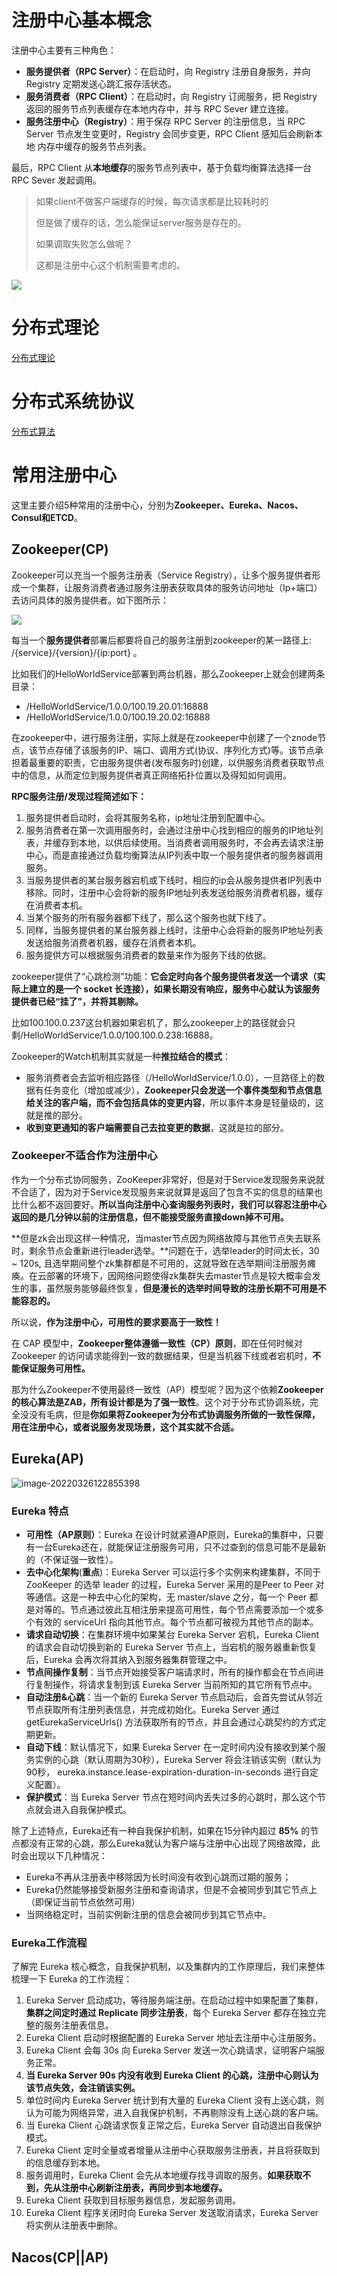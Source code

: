 # 注册中心基本概念



注册中心主要有三种角色：

- **服务提供者（RPC Server）**：在启动时，向 Registry 注册自身服务，并向 Registry 定期发送心跳汇报存活状态。
- **服务消费者（RPC Client）**：在启动时，向 Registry 订阅服务，把 Registry 返回的服务节点列表缓存在本地内存中，并与 RPC Sever 建立连接。
- **服务注册中心（Registry）**：用于保存 RPC Server 的注册信息，当 RPC Server 节点发生变更时，Registry 会同步变更，RPC Client 感知后会刷新本地 内存中缓存的服务节点列表。

最后，RPC Client 从**本地缓存**的服务节点列表中，基于负载均衡算法选择一台 RPC Sever 发起调用。

> 如果client不做客户端缓存的时候，每次请求都是比较耗时的
>
> 但是做了缓存的话，怎么能保证server服务是存在的。
>
> 如果调取失败怎么做呢？
>
> 这都是注册中心这个机制需要考虑的。

![](.images/下载.png)


# 分布式理论

[分布式理论](../../../面试题/分布式.md)



# 分布式系统协议

[分布式算法](../../C.数据结构与算法/CAP/Overview.md)



# 常用注册中心

这里主要介绍5种常用的注册中心，分别为**Zookeeper、Eureka、Nacos、Consul和ETCD**。



## Zookeeper(CP)


Zookeeper可以充当一个服务注册表（Service Registry），让多个服务提供者形成一个集群，让服务消费者通过服务注册表获取具体的服务访问地址（Ip+端口）去访问具体的服务提供者。如下图所示：

![](.images/下载-1648266413211.png)


每当一个**服务提供者**部署后都要将自己的服务注册到zookeeper的某一路径上: /{service}/{version}/{ip:port} 。

比如我们的HelloWorldService部署到两台机器，那么Zookeeper上就会创建两条目录：

- /HelloWorldService/1.0.0/100.19.20.01:16888
- /HelloWorldService/1.0.0/100.19.20.02:16888

在zookeeper中，进行服务注册，实际上就是在zookeeper中创建了一个znode节点，该节点存储了该服务的IP、端口、调用方式(协议、序列化方式)等。该节点承担着最重要的职责，它由服务提供者(发布服务时)创建，以供服务消费者获取节点中的信息，从而定位到服务提供者真正网络拓扑位置以及得知如何调用。

**RPC服务注册/发现过程简述如下：**

1. 服务提供者启动时，会将其服务名称，ip地址注册到配置中心。
2. 服务消费者在第一次调用服务时，会通过注册中心找到相应的服务的IP地址列表，并缓存到本地，以供后续使用。当消费者调用服务时，不会再去请求注册中心，而是直接通过负载均衡算法从IP列表中取一个服务提供者的服务器调用服务。
3. 当服务提供者的某台服务器宕机或下线时，相应的ip会从服务提供者IP列表中移除。同时，注册中心会将新的服务IP地址列表发送给服务消费者机器，缓存在消费者本机。
4. 当某个服务的所有服务器都下线了，那么这个服务也就下线了。
5. 同样，当服务提供者的某台服务器上线时，注册中心会将新的服务IP地址列表发送给服务消费者机器，缓存在消费者本机。
6. 服务提供方可以根据服务消费者的数量来作为服务下线的依据。

zookeeper提供了“心跳检测”功能：**它会定时向各个服务提供者发送一个请求（实际上建立的是一个 socket 长连接），如果长期没有响应，服务中心就认为该服务提供者已经“挂了”，并将其剔除。**

比如100.100.0.237这台机器如果宕机了，那么zookeeper上的路径就会只剩/HelloWorldService/1.0.0/100.100.0.238:16888。

Zookeeper的Watch机制其实就是一种**推拉结合的模式**：

- 服务消费者会去监听相应路径（/HelloWorldService/1.0.0），一旦路径上的数据有任务变化（增加或减少），**Zookeeper只会发送一个事件类型和节点信息给关注的客户端，而不会包括具体的变更内容**，所以事件本身是轻量级的，这就是推的部分。
- **收到变更通知的客户端需要自己去拉变更的数据**，这就是拉的部分。



### Zookeeper不适合作为注册中心

作为一个分布式协同服务，ZooKeeper非常好，但是对于Service发现服务来说就不合适了，因为对于Service发现服务来说就算是返回了包含不实的信息的结果也比什么都不返回要好。**所以当向注册中心查询服务列表时，我们可以容忍注册中心返回的是几分钟以前的注册信息，但不能接受服务直接down掉不可用。**

**但是zk会出现这样一种情况，当master节点因为网络故障与其他节点失去联系时，剩余节点会重新进行leader选举。**问题在于，选举leader的时间太长，30 ~ 120s, 且选举期间整个zk集群都是不可用的，这就导致在选举期间注册服务瘫痪。在云部署的环境下，因网络问题使得zk集群失去master节点是较大概率会发生的事，虽然服务能够最终恢复，**但是漫长的选举时间导致的注册长期不可用是不能容忍的。**

所以说，**作为注册中心，可用性的要求要高于一致性！**

在 CAP 模型中，**Zookeeper整体遵循一致性（CP）原则**，即在任何时候对 Zookeeper 的访问请求能得到一致的数据结果，但是当机器下线或者宕机时，**不能保证服务可用性。**

那为什么Zookeeper不使用最终一致性（AP）模型呢？因为这个依赖**Zookeeper的核心算法是ZAB，所有设计都是为了强一致性**。这个对于分布式协调系统，完全没没有毛病，但是**你如果将Zookeeper为分布式协调服务所做的一致性保障，用在注册中心，或者说服务发现场景，这个其实就不合适。**



## Eureka(AP)

![image-20220326122855398](.images/image-20220326122855398.png)



### Eureka 特点

- **可用性（AP原则）**：Eureka 在设计时就紧遵AP原则，Eureka的集群中，只要有一台Eureka还在，就能保证注册服务可用，只不过查到的信息可能不是最新的（不保证强一致性）。
- **去中心化架构**(**重点**)：Eureka Server 可以运行多个实例来构建集群，不同于 ZooKeeper 的选举 leader 的过程，Eureka Server 采用的是Peer to Peer 对等通信。这是一种去中心化的架构，无 master/slave 之分，每一个 Peer 都是对等的。节点通过彼此互相注册来提高可用性，每个节点需要添加一个或多个有效的 serviceUrl 指向其他节点。每个节点都可被视为其他节点的副本。
- **请求自动切换**：在集群环境中如果某台 Eureka Server 宕机，Eureka Client 的请求会自动切换到新的 Eureka Server 节点上，当宕机的服务器重新恢复后，Eureka 会再次将其纳入到服务器集群管理之中。
- **节点间操作复制**：当节点开始接受客户端请求时，所有的操作都会在节点间进行复制操作，将请求复制到该 Eureka Server 当前所知的其它所有节点中。
- **自动注册&心跳**：当一个新的 Eureka Server 节点启动后，会首先尝试从邻近节点获取所有注册列表信息，并完成初始化。Eureka Server 通过 getEurekaServiceUrls() 方法获取所有的节点，并且会通过心跳契约的方式定期更新。
- **自动下线**：默认情况下，如果 Eureka Server 在一定时间内没有接收到某个服务实例的心跳（默认周期为30秒），Eureka Server 将会注销该实例（默认为90秒， eureka.instance.lease-expiration-duration-in-seconds 进行自定义配置）。
- **保护模式**：当 Eureka Server 节点在短时间内丢失过多的心跳时，那么这个节点就会进入自我保护模式。

除了上述特点，Eureka还有一种自我保护机制，如果在15分钟内超过 **85%** 的节点都没有正常的心跳，那么Eureka就认为客户端与注册中心出现了网络故障，此时会出现以下几种情况：

- Eureka不再从注册表中移除因为长时间没有收到心跳而过期的服务；
- Eureka仍然能够接受新服务注册和查询请求，但是不会被同步到其它节点上（即保证当前节点依然可用）
- 当网络稳定时，当前实例新注册的信息会被同步到其它节点中。



### Eureka工作流程

了解完 Eureka 核心概念，自我保护机制，以及集群内的工作原理后，我们来整体梳理一下 Eureka 的工作流程：

1. Eureka Server 启动成功，等待服务端注册。在启动过程中如果配置了集群，**集群之间定时通过 Replicate 同步注册表**，每个 Eureka Server 都存在独立完整的服务注册表信息。
2. Eureka Client 启动时根据配置的 Eureka Server 地址去注册中心注册服务。
3. Eureka Client 会每 30s 向 Eureka Server 发送一次心跳请求，证明客户端服务正常。
4. **当 Eureka Server 90s 内没有收到 Eureka Client 的心跳，注册中心则认为该节点失效，会注销该实例。**
5. 单位时间内 Eureka Server 统计到有大量的 Eureka Client 没有上送心跳，则认为可能为网络异常，进入自我保护机制，不再剔除没有上送心跳的客户端。
6. 当 Eureka Client 心跳请求恢复正常之后，Eureka Server 自动退出自我保护模式。
7. Eureka Client 定时全量或者增量从注册中心获取服务注册表，并且将获取到的信息缓存到本地。
8. 服务调用时，Eureka Client 会先从本地缓存找寻调取的服务。**如果获取不到，先从注册中心刷新注册表，再同步到本地缓存。**
9. Eureka Client 获取到目标服务器信息，发起服务调用。
10. Eureka Client 程序关闭时向 Eureka Server 发送取消请求，Eureka Server 将实例从注册表中删除。



## Nacos(CP||AP)



